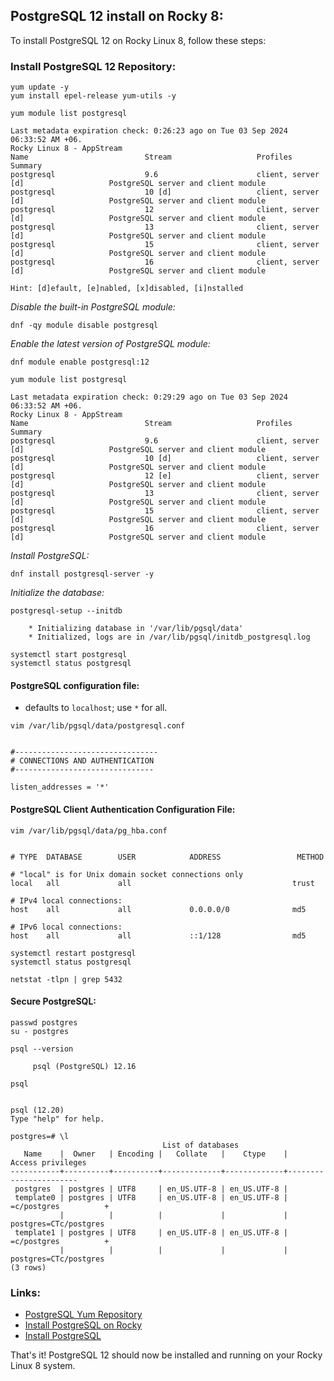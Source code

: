 
## PostgreSQL 12 install on Rocky 8: 

To install PostgreSQL 12 on Rocky Linux 8, follow these steps:




### Install PostgreSQL 12 Repository:

```
yum update -y
yum install epel-release yum-utils -y 
```


```
yum module list postgresql

Last metadata expiration check: 0:26:23 ago on Tue 03 Sep 2024 06:33:52 AM +06.
Rocky Linux 8 - AppStream
Name                          Stream                   Profiles                             Summary
postgresql                    9.6                      client, server [d]                   PostgreSQL server and client module
postgresql                    10 [d]                   client, server [d]                   PostgreSQL server and client module
postgresql                    12                       client, server [d]                   PostgreSQL server and client module
postgresql                    13                       client, server [d]                   PostgreSQL server and client module
postgresql                    15                       client, server [d]                   PostgreSQL server and client module
postgresql                    16                       client, server [d]                   PostgreSQL server and client module

Hint: [d]efault, [e]nabled, [x]disabled, [i]nstalled
```



_Disable the built-in PostgreSQL module:_
```
dnf -qy module disable postgresql
```


_Enable the latest version of PostgreSQL module:_
```
dnf module enable postgresql:12
```



```
yum module list postgresql

Last metadata expiration check: 0:29:29 ago on Tue 03 Sep 2024 06:33:52 AM +06.
Rocky Linux 8 - AppStream
Name                          Stream                   Profiles                             Summary
postgresql                    9.6                      client, server [d]                   PostgreSQL server and client module
postgresql                    10 [d]                   client, server [d]                   PostgreSQL server and client module
postgresql                    12 [e]                   client, server [d]                   PostgreSQL server and client module
postgresql                    13                       client, server [d]                   PostgreSQL server and client module
postgresql                    15                       client, server [d]                   PostgreSQL server and client module
postgresql                    16                       client, server [d]                   PostgreSQL server and client module
```



_Install PostgreSQL:_
```
dnf install postgresql-server -y 
```




_Initialize the database:_
```
postgresql-setup --initdb

    * Initializing database in '/var/lib/pgsql/data'
    * Initialized, logs are in /var/lib/pgsql/initdb_postgresql.log
```



```
systemctl start postgresql
systemctl status postgresql
```


#### PostgreSQL configuration file: 

- defaults to `localhost`; use `*` for all. 


```
vim /var/lib/pgsql/data/postgresql.conf


#--------------------------------
# CONNECTIONS AND AUTHENTICATION
#-------------------------------

listen_addresses = '*' 
```




#### PostgreSQL Client Authentication Configuration File:

```
vim /var/lib/pgsql/data/pg_hba.conf


# TYPE  DATABASE        USER            ADDRESS                 METHOD

# "local" is for Unix domain socket connections only
local   all             all                                    trust

# IPv4 local connections:
host    all             all             0.0.0.0/0              md5

# IPv6 local connections:
host    all             all             ::1/128                md5
```




```
systemctl restart postgresql
systemctl status postgresql
```





```
netstat -tlpn | grep 5432
```



#### Secure PostgreSQL:
```
passwd postgres   
su - postgres
```


```
psql --version

     psql (PostgreSQL) 12.16
```


```
psql


psql (12.20)
Type "help" for help.

postgres=# \l
                                  List of databases
   Name    |  Owner   | Encoding |   Collate   |    Ctype    |   Access privileges
-----------+----------+----------+-------------+-------------+-----------------------
 postgres  | postgres | UTF8     | en_US.UTF-8 | en_US.UTF-8 |
 template0 | postgres | UTF8     | en_US.UTF-8 | en_US.UTF-8 | =c/postgres          +
           |          |          |             |             | postgres=CTc/postgres
 template1 | postgres | UTF8     | en_US.UTF-8 | en_US.UTF-8 | =c/postgres          +
           |          |          |             |             | postgres=CTc/postgres
(3 rows)
```



### Links:

- [PostgreSQL Yum Repository](https://www.postgresql.org/download/linux/redhat/)
- [Install PostgreSQL on Rocky](https://www.digitalocean.com/community/tutorials/how-to-install-and-use-postgresql-on-rocky-linux-8)
- [Install PostgreSQL](https://www.tecmint.com/install-postgresql-rocky-linux/)


That's it! PostgreSQL 12 should now be installed and running on your Rocky Linux 8 system.